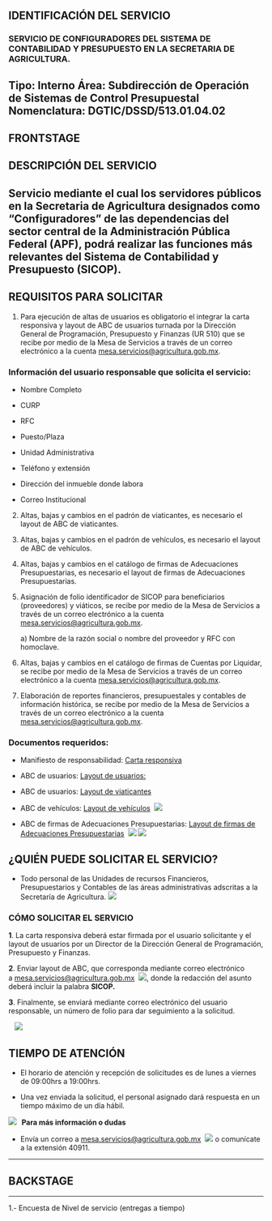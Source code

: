 ## IDENTIFICACIÓN DEL SERVICIO
### SERVICIO DE CONFIGURADORES DEL SISTEMA DE CONTABILIDAD Y PRESUPUESTO EN LA SECRETARIA DE AGRICULTURA.
Tipo: Interno
Área: Subdirección de Operación de Sistemas de Control Presupuestal
Nomenclatura: DGTIC/DSSD/513.01.04.02
--
## FRONTSTAGE
## DESCRIPCIÓN DEL SERVICIO
Servicio mediante el cual los servidores públicos en la Secretaria de Agricultura designados como “Configuradores” de las dependencias del sector central de la Administración Pública Federal (APF), podrá realizar las funciones más relevantes del Sistema de Contabilidad y Presupuesto (SICOP).
--
## REQUISITOS PARA SOLICITAR
1) Para ejecución de altas de usuarios es obligatorio el integrar la carta responsiva y layout de ABC de usuarios turnada por la Dirección General de Programación, Presupuesto y Finanzas (UR 510) que se recibe por medio de la Mesa de Servicios a través de un correo electrónico a la cuenta mesa.servicios@agricultura.gob.mx.
### Información del usuario responsable que solicita el servicio:
- Nombre Completo

- CURP 

- RFC

- Puesto/Plaza

- Unidad Administrativa

- Teléfono y extensión

- Dirección del inmueble donde labora

- Correo Institucional

2) Altas, bajas y cambios en el padrón de viaticantes, es necesario el layout de ABC de viaticantes.

3) Altas, bajas y cambios en el padrón de vehículos, es necesario el layout de ABC de vehículos.

4) Altas, bajas y cambios en el catálogo de firmas de Adecuaciones Presupuestarias, es necesario el layout de firmas de Adecuaciones Presupuestarias.

5) Asignación  de folio identificador de SICOP para beneficiarios (proveedores) y viáticos, se recibe por medio de la Mesa de Servicios a través de un correo electrónico a la cuenta mesa.servicios@agricultura.gob.mx.
    
    a) Nombre de la razón social o nombre del proveedor y RFC con homoclave.

6) Altas, bajas y cambios en el catálogo de firmas de Cuentas por Liquidar, se recibe por medio de la Mesa de Servicios a través de un correo electrónico a la cuenta mesa.servicios@agricultura.gob.mx.

7) Elaboración de reportes financieros, presupuestales y contables de información histórica, se recibe por medio de la Mesa de Servicios a través de un correo electrónico a la cuenta mesa.servicios@agricultura.gob.mx.

### Documentos requeridos:
- Manifiesto de responsabilidad: [Carta responsiva](https://docs.google.com/document/d/1HH1tIo1WJ1A0SdRRofnjgWICBSQobGFI/edit?usp=drive_link&ouid=109952300900615467549&rtpof=true&sd=true](https://docs.google.com/document/d/1HH1tIo1WJ1A0SdRRofnjgWICBSQobGFI/edit?usp=drive_link&ouid=109952300900615467549&rtpof=true&sd=true))  

- ABC de usuarios: [Layout de usuarios:](https://docs.google.com/document/d/1HH1tIo1WJ1A0SdRRofnjgWICBSQobGFI/edit?usp=drive_link&ouid=109952300900615467549&rtpof=true&sd=true](https://docs.google.com/document/d/1HH1tIo1WJ1A0SdRRofnjgWICBSQobGFI/edit?usp=drive_link&ouid=109952300900615467549&rtpof=true&sd=true))  

- ABC de usuarios: [Layout de viaticantes](https://docs.google.com/spreadsheets/d/11F26M4w7knHbyEhyBojyHCGRbRoWOPhc/edit?usp=drive_link&ouid=109952300900615467549&rtpof=true&sd=true](https://docs.google.com/spreadsheets/d/11F26M4w7knHbyEhyBojyHCGRbRoWOPhc/edit?usp=drive_link&ouid=109952300900615467549&rtpof=true&sd=true))

- ABC de vehículos: [Layout de vehículos](https://docs.google.com/spreadsheets/d/1MIVSN9EAw6E4g70M705p7LVD_GTpxqGJ/edit?usp=drive_link&ouid=109952300900615467549&rtpof=true&sd=true)  [![](https://intranet.agricultura.gob.mx/sites/default/files/intranet/images/servicios_dgtic/bullets/btn_descarga.png)](https://docs.google.com/spreadsheets/d/1MIVSN9EAw6E4g70M705p7LVD_GTpxqGJ/edit?usp=drive_link&ouid=109952300900615467549&rtpof=true&sd=true)
- ABC de firmas de Adecuaciones Presupuestarias: [Layout de firmas de Adecuaciones Presupuestarias](https://docs.google.com/spreadsheets/d/16YP3nGGqFjXU_H0rZAwIXOJ1b8QM9RhI/edit?usp=drive_link&ouid=109952300900615467549&rtpof=true&sd=true)  [![](https://intranet.agricultura.gob.mx/sites/default/files/intranet/images/servicios_dgtic/bullets/btn_descarga.png)](https://docs.google.com/spreadsheets/d/16YP3nGGqFjXU_H0rZAwIXOJ1b8QM9RhI/edit?usp=drive_link&ouid=109952300900615467549&rtpof=true&sd=true)
![](https://intranet.agricultura.gob.mx/sites/default/files/intranet/images/plantilla/gris-quien.png)   

## ¿QUIÉN PUEDE SOLICITAR EL SERVICIO?
- Todo personal de las Unidades de recursos Financieros, Presupuestarios y Contables de las áreas administrativas adscritas a la Secretaría de Agricultura.
![](https://intranet.agricultura.gob.mx/sites/default/files/intranet/images/plantilla/gris-como.png)

### CÓMO SOLICITAR EL SERVICIO

**1**. La carta responsiva deberá estar firmada por el usuario solicitante y el layout de usuarios por un Director de la Dirección General de Programación, Presupuesto y Finanzas.

**2**. Enviar layout de ABC, que corresponda  mediante correo electrónico a [mesa.servicios@agricultura.gob.mx](mailto:mesa.servicios@agricultura.gob.mx)  **[![](https://intranet.agricultura.gob.mx/sites/default/files/intranet/images/servicios_dgtic/bullets/btn_ventana.png)](mailto:mesa.servicios@agricultura.gob.mx)**, donde la redacción del asunto deberá incluir la palabra **SICOP.**

**3**. Finalmente, se enviará mediante correo electrónico del usuario responsable, un número de folio para dar seguimiento a la solicitud.


   ![](https://intranet.agricultura.gob.mx/sites/default/files/intranet/images/plantilla/gris-tiempo.png)  
   
## TIEMPO DE ATENCIÓN

- El horario de atención y recepción de solicitudes es de lunes a viernes de 09:00hrs a 19:00hrs.

- Una vez enviada la solicitud, el personal asignado dará respuesta en un tiempo máximo  de un día hábil.

**![](https://intranet.agricultura.gob.mx/sites/default/files/intranet/images/plantilla/gris-quien.png)   Para más información o dudas**
- Envía un correo a [mesa.servicios@agricultura.gob.mx](mailto:mesa.servicios@agricultura.gob.mx)  **[![](https://intranet.agricultura.gob.mx/sites/default/files/intranet/images/servicios_dgtic/bullets/btn_ventana.png)](mailto:mesa.servicios@agricultura.gob.mx)** o comunícate a la extensión 40911.

---
## BACKSTAGE
---
1.- Encuesta de Nivel de servicio (entregas a tiempo)

